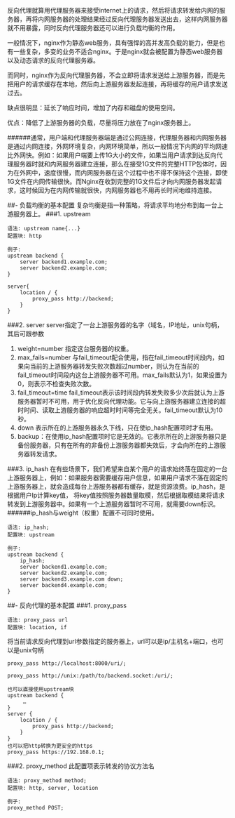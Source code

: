反向代理就算用代理服务器来接受internet上的请求，然后将请求转发给内网的服务器，再将内网服务器的处理结果经过反向代理服务器发送出去，这样内网服务器就不用暴露，同时反向代理服务器还可以进行负载均衡的作用。

一般情况下，nginx作为静态web服务，具有强悍的高并发高负载的能力，但是也有一些复杂，多变的业务不适合nginx。于是nginx就会被配置为静态web服务器以及动态请求的反向代理服务器。

而同时，nginx作为反向代理服务器，不会立即将请求发送给上游服务器，而是先把用户的请求缓存在本地，然后向上游服务器发起连接，再将缓存的用户请求发送过去。

缺点很明显：延长了响应时间，增加了内存和磁盘的使用空间。

优点：降低了上游服务器的负载，尽量将压力放在了nginx服务器上。

######通常，用户端和代理服务器端是通过公网连接，代理服务器和内网服务器是通过内网连接，外网环境复杂，内网环境简单，所以一般情况下内网的平均网速比外网快。例如：如果用户端要上传1G大小的文件，如果当用户请求到达反向代理服务器时就和内网服务器建立连接，那么在接受1G文件的完整HTTP包体时，因为在外网中，速度很慢，而内网服务器在这个过程中也不得不保持这个连接，即使1G文件在内网传输很快。而Nginx在收到完整的1G文件后才向内网服务器发起请求，这时候因为在内网传输就很快，内网服务器也不用再长时间地维持连接。

##- 负载均衡的基本配置
复杂均衡是指一种策略，将请求平均地分布到每一台上游服务器上。
###1. upstream
```
语法: upstream name{...}
配置块: http

例子:
upstream backend {
    server backend1.example.com;
    server backend2.example.com;
}

server{
    location / {
        proxy_pass http://backend;
    }
}
```

###2. server
server指定了一台上游服务器的名字（域名，IP地址，unix句柄，其后可跟参数
1) weight=number 指定这台服务器的权重。
2) max_fails=number 与fail_timeout配合使用，指在fail_timeout时间段内，如果向当前的上游服务器转发失败次数超过number，则认为在当前的fail_timeout时间段内这台上游服务器不可用。max_fails默认为1，如果设置为0，则表示不检查失败次数。
3) fail_timeout=time fail_timeout表示该时间段内转发失败多少次后就认为上游服务器暂时不可用，用于优化反向代理功能。它与向上游服务器建立连接的超时时间、读取上游服务器的响应超时时间等完全无关。fail_timeout默认为10秒。
4) down 表示所在的上游服务器永久下线，只在使ip_hash配置项时才有用。
5) backup：在使用ip_hash配置项时它是无效的。它表示所在的上游服务器只是备份服务器，只有在所有的非备份上游服务器都失效后，才会向所在的上游服务器转发请求。

###3. ip_hash
在有些场景下，我们希望来自某个用户的请求始终落在固定的一台上游服务器上，例如：如果服务器需要缓存用户信息，如果用户请求不落在固定的上游服务器上，就会造成每台上游服务器都有缓存，就是资源浪费。ip_hash，是根据用户Ip计算key值， 将key值按照服务器数量取模，然后根据取模结果将请求转发到上游服务器中。如果有一个上游服务器暂时不可用，就需要down标识。
######ip_hash与weight（权重）配置不可同时使用。
```
语法: ip_hash;
配置块: upstream

例子:
upstream backend {
    ip_hash;
    server backend1.example.com;
    server backend2.example.com;
    server backend3.example.com down;
    server backend4.example.com;
}
```

##- 反向代理的基本配置
###1. proxy_pass
```
语法: proxy_pass url
配置块: location, if
```
将当前请求反向代理到url参数指定的服务器上，url可以是ip/主机名+端口，也可以是unix句柄
```
proxy_pass http://localhost:8000/uri/;

proxy_pass http://unix:/path/to/backend.socket:/uri/;

也可以直接使用upstream块
upstream backend {
     …
}
server {
    location / {
        proxy_pass http://backend;
    }
}
也可以把http转换为更安全的https
proxy_pass https://192.168.0.1;
```

###2. proxy_method
此配置项表示转发的协议方法名
```
语法: proxy_method method;
配置块: http, server, location

例子:
proxy_method POST;
```
